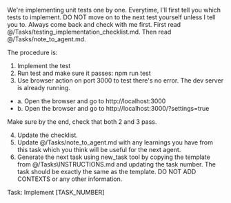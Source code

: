 We're implementing unit tests one by one.
Everytime, I'll first tell you which tests to implement.
DO NOT move on to the next test yourself unless I tell you to.
Always come back and check with me first.
First read @/Tasks/testing_implementation_checklist.md.
Then read @/Tasks/note_to_agent.md.

The procedure is:
1. Implement the test
2. Run test and make sure it passes: npm run test
3. Use browser action on port 3000 to test there's no error. The dev server is already running.
- a. Open the browser and go to http://localhost:3000
- b. Open the browser and go to http://localhost:3000/?settings=true

Make sure by the end, check that both 2 and 3 pass.

4. Update the checklist.
5. Update @/Tasks/note_to_agent.md with any learnings you have from this task which you think will be useful for the next agent.
5. Generate the next task using new_task tool by copying the template from @/Tasks\INSTRUCTIONS.md and updating the task number. The task should be exactly the same as the template. DO NOT ADD CONTEXTS or any other information.

Task: Implement [TASK_NUMBER]